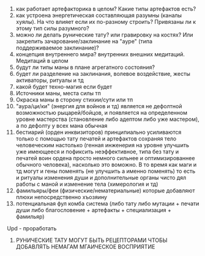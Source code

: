 1) как работает артефакторика в целом? Какие типы артефактов есть? 
2) как устроена энергетическая составляющая разумны (каналы хуялы). На что влияет если их по-разному строить? Привязаны ли к этому тип силы разумного?
3) можно ли делать рунические тату? или гравировку на костях? Или закрепить зачарование/заклинание на "ауре" (типа поддерживаемое заклинание)? 
4) концепция внутреннего мира? внутренних внешних медитаций. Медитаций в целом
5) будут ли типы маны в плане агрегатного состояния? 
6) будет ли разделение на заклинания, волевое воздействие, жесты активаторы, ритуалы и тд
7) какой будет техно-магия если будет
9) Источники маны, места силы тп
10) Окраска маны в сторону стихии/сути или тп
11) "аура/ци/ки" (энергия для войнов и тд) является не дефолтной возможностью рыцарей/бойцов, и появляется на определенном уровне мастерства (становление либо адептом либо уже мастером), а по дефолту у всех мана обычная 
12) бестиарий (орден инквизиторов) принципиально усиливаются только с помощью тату печатей и артефактов сохраняя тело человеческим настолько (генная инженерия на уровне улучшить уже имеющееся и пофиксить неэффективное, типа без тату и печатей воин ордена просто немного сильнее и оптимизированнее обычного человека), насколько это воможно. В то время как маги и тд могут и гены поменять (не улучшить а именно поменять) то есть и ритуалы изменения души и дополнительные органы чисто дял работы с маной и изменение тела (химерология и тд)
13) фамильяры/феи (физические/нематериальные) которые добавляют плюхи непосредственно хъозяину
14) потенциальная фул комба система (либо тату либо мутации + печати души либо благословение + артефакты + специализация + фамильяр)

Upd - проработать

1. РУНИЧЕСКИЕ ТАТУ МОГУТ БЫТЬ РЕЦЕПТОРАМИ ЧТОБЫ ДОБАВЛЯТЬ НЕМАГАМ МГАИЧЕСКОЕ ВОСПРИЯТИЕ
